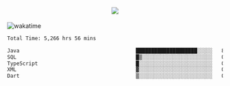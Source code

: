 <h1 align="center">
  <img src="https://readme-typing-svg.herokuapp.com/?font=Righteous&size=35&center=true&vCenter=true&width=500&height=70&duration=4000&lines=Hi!+%F0%9F%91%8B+I%27m+Ali%20Osman!;" />
</h1>


![wakatime](https://wakatime.com/share/@aliosmanoktar/3a8ffe71-6da4-4964-913b-2f09afbe53bf.svg?cache=none)
<!--START_SECTION:waka-->

```txt
Total Time: 5,266 hrs 56 mins

Java                                      ████████████████████░░░░░   80.53 %
SQL                                       █▒░░░░░░░░░░░░░░░░░░░░░░░   05.45 %
TypeScript                                █░░░░░░░░░░░░░░░░░░░░░░░░   04.40 %
XML                                       ▓░░░░░░░░░░░░░░░░░░░░░░░░   02.19 %
Dart                                      ▒░░░░░░░░░░░░░░░░░░░░░░░░   01.32 %
```

<!--END_SECTION:waka-->


